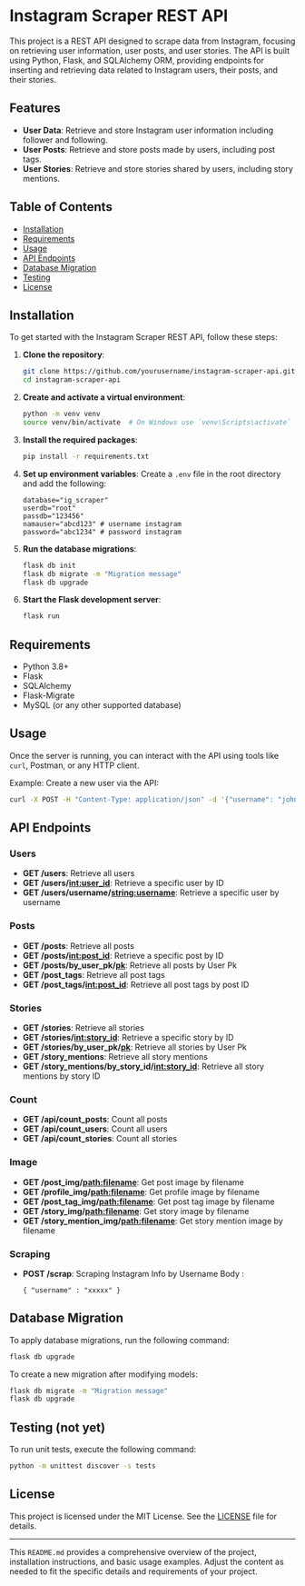 # Instagram Scraper REST API

This project is a REST API designed to scrape data from Instagram, focusing on retrieving user information, user posts, and user stories. The API is built using Python, Flask, and SQLAlchemy ORM, providing endpoints for inserting and retrieving data related to Instagram users, their posts, and their stories.

## Features

- **User Data**: Retrieve and store Instagram user information including follower and following.
- **User Posts**: Retrieve and store posts made by users, including post tags.
- **User Stories**: Retrieve and store stories shared by users, including story mentions.

## Table of Contents

- [Installation](#installation)
- [Requirements](#requirements)
- [Usage](#usage)
- [API Endpoints](#api-endpoints)
- [Database Migration](#database-migration)
- [Testing](#testing)
- [License](#license)

## Installation

To get started with the Instagram Scraper REST API, follow these steps:

1. **Clone the repository**:

   ```bash
   git clone https://github.com/yourusername/instagram-scraper-api.git
   cd instagram-scraper-api
   ```
2. **Create and activate a virtual environment**:

   ```bash
   python -m venv venv
   source venv/bin/activate  # On Windows use `venv\Scripts\activate`
   ```
3. **Install the required packages**:

   ```bash
   pip install -r requirements.txt
   ```
4. **Set up environment variables**:
   Create a `.env` file in the root directory and add the following:

   ```
   database="ig_scraper"
   userdb="root"
   passdb="123456"
   namauser="abcd123" # username instagram
   password="abc1234" # password instagram
   ```
5. **Run the database migrations**:

   ```bash
   flask db init
   flask db migrate -m "Migration message"
   flask db upgrade
   ```
6. **Start the Flask development server**:

   ```bash
   flask run
   ```

## Requirements

- Python 3.8+
- Flask
- SQLAlchemy
- Flask-Migrate
- MySQL (or any other supported database)

## Usage

Once the server is running, you can interact with the API using tools like `curl`, Postman, or any HTTP client.

Example: Create a new user via the API:

```bash
curl -X POST -H "Content-Type: application/json" -d '{"username": "john_doe", "full_name": "John Doe"}' http://localhost:5000/users
```

## API Endpoints

### Users

- **GET /users**: Retrieve all users
- **GET /users/[int:user_id](int:user_id)**: Retrieve a specific user by ID
- **GET /users/username/[string:username](string:username)**: Retrieve a specific user by username

### Posts

- **GET /posts**: Retrieve all posts
- **GET /posts/[int:post_id](int:post_id)**: Retrieve a specific post by ID
- **GET /posts/by_user_pk/[pk]()**: Retrieve all posts by User Pk
- **GET /post_tags**: Retrieve all post tags
- **GET /post_tags/[int:post_id](int:post_id)**: Retrieve all post tags by post ID

### Stories

- **GET /stories**: Retrieve all stories
- **GET /stories/[int:story_id](int:story_id)**: Retrieve a specific story by ID
- **GET /stories/by_user_pk/[pk]()**: Retrieve all stories by User Pk
- **GET /story_mentions**: Retrieve all story mentions
- **GET /story_mentions/by_story_id/[int:story_id]()**: Retrieve all story mentions by story ID

### Count

- **GET /api/count_posts**: Count all posts
- **GET /api/count_users**: Count all users
- **GET /api/count_stories**: Count all stories

### Image

- **GET /post_img/[path:filename](path:filename)**: Get post image by filename
- **GET /profile_img/[path:filename](path:filename)**: Get profile image by filename
- **GET /post_tag_img/[path:filename](path:filename)**: Get post tag image by filename
- **GET /story_img/[path:filename](path:filename)**: Get story image by filename
- **GET /story_mention_img/[path:filename](path:filename)**: Get story mention image by filename

### Scraping

- **POST /scrap**: Scraping Instagram Info by Username
  Body :
  ```
  { "username" : "xxxxx" }
  ```

## Database Migration

To apply database migrations, run the following command:

```bash
flask db upgrade
```

To create a new migration after modifying models:

```bash
flask db migrate -m "Migration message"
flask db upgrade
```

## Testing (not yet)

To run unit tests, execute the following command:

```bash
python -m unittest discover -s tests
```

## License

This project is licensed under the MIT License. See the [LICENSE](LICENSE) file for details.

---

This `README.md` provides a comprehensive overview of the project, installation instructions, and basic usage examples. Adjust the content as needed to fit the specific details and requirements of your project.
